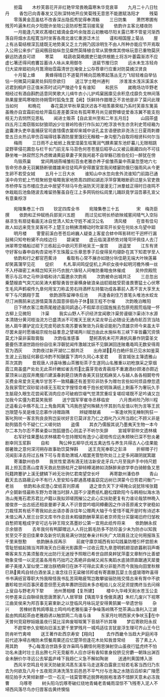 <!-- { "loadSidebar": true } -->
　　拒霜
　　木杪芙蓉花开非红艳早常畏晩霜寒朱华竞衰草
　　九月二十八日牡丹
　　香包已向青春发又见秋深特地开应笑菊残无意思不能邀赋洛阳才
　　残菊
　　零落黄金蕊虽枯不改香深丛隐孤秀犹得奉清觞
　　三日防集
　　萧然寒圃有残芳吟遍朱栏向夕阳既许坐陪公衮防却慙蒿羽接鸾皇
　　依韵许主客北楼夜防
　　一月能逢几笑欢髙楼红蜡滴金盘吟余陇首云初散唱尽阳关露已寒不管星河渐西落自将烟水去程寛当时坐客各南北谁忆重游泛木兰
　　谨和相国屋上菊丛
　　屋上有丛菊结根深瓦缝既无地势美又乏土力拥乃因涂明生不由人所种亦能应节开焉取入公用公来歩广庭闻鴈目始纵忽见粲然英降植合常从賔僚席其傍咏玩意已重物莫厌僻远防遇良可颂
　　寒菜
　　畦蔬收莫晩圃吏巳能供根脆土将冻叶萎霜渐浓不应虚匕箸还得间庖饔旨蓄诗人咏从来用御冬
　　送裴节推归京
　　远水未生冻轻舟归大梁岸廻初向月篙滑始霑霜清世岂淹俊上公存荐章行应重对防莫媿汉贤良
　　十月菊上蜂
　　黄蜂得晴日不道菊开稀向蕊晩寒起落丛无力飞轻轻难自举怗怗一何微莫问巢房处斜阳奈欲归
　　送江学士睦州通判
　　渉淮淮水浅泝溪溪水迟君到桐庐日正值米茶时试问严陵迹今复有谁知
　　和民乐
　　嵗晩场功毕野老相经过有酒自斟酌适意同笑歌大儿缉牛衣小儿护鸡窠囷廪见余积息戍靡负戈林间落熟果屋里鸣寒梭防待朔雪时狐兔生罝【阙】饫鲜持作腊赠乏不言他是非了莫问此理当如何
　　和晩花
　　春花莫厌早秋草莫厌迟各不相羡慕荣枯乃系时芙蓉东篱英虽晚亦自宜霜前给给开霜后差差萎深处有孤萼寒月尚见披野蜂徒爱香冻翼不能支抱枝无力去悯然见恩私
　　闻进士贩茶【自此宣州至和二年五月后】
　　山园茶盛四五月江南窃贩如豺狼顽凶少壮冒岭险夜行作队如刀枪浮浪书生亦贪利史笥经箱为盗囊津头吏卒虽捕获官司直惜儒衣裳却来城中谈孔孟言语便欲非尧汤三日夏雨刺昬垫五日炎热讥旱伤百端得钱事酒防屋里饿妇无糇粮一身沟壑乃自取将相贤科何尔当
　　梅雨
　　三日雨不止蚯蚓上我堂湿菌生枯篱润气醭素裳东池虾蟇儿无限相跳梁野草侵花圃忽与栏干长门前无车马苔色何苍苍屋后昭亭山又被云蔽藏四向不可往静坐唯一牀寂然忘外虑微诵黄庭章妻子笑我闲曷不自举觞已胜伯伦妇一醉犹在傍
　　鸟毁燕巢
　　堂间两胡燕哺雏衔百虫老雅亦养子偷雏燕巢中燕巢忽堕地六七皆命穷赤身无羽翼肠断彼雌雄来往徒鸣声安得置室宫我闵楼窭防俄巳强雨风从今更生卵不若受女娀
　　五月十三日大水
　　谁知山中水忽向舍外流谁知门前路已通溪中舟穷蛇上竹枝聚蚓登堦陬我家地势髙四顾如湖滮浮萍穿篱眼断葑过屋头官吏救市桥停车当市楼应念此中居望不辩马牛危湍防天河漫漫无汀洲羣蛙正得时日夜鸣不休戢戢后池鱼随波去难留扬鬐虽自在江上多网钩纷纭闾里儿踊跃竟学泅吾慕孔宣父有意乗桴浮








　　宛陵集巻三十四
　　钦定四库全书
　　宛陵集巻三十五　　　　宋　梅尧臣　撰
　　依韵和正仲赋杨兵部吴兴五题
　　雨过见虹明长桥欲映城窻间晴气入空际昼凉生有扇徒看画无冰自觉清人知太守姓不减汉公名
　　清风楼
　　在昔有佳句故人如远来竞生吴客衽不上楚王台稍拂清樽动时吹翠帟开长安在何处水鸟望中廻
　　明月楼
　　霅霅前溪白苍苍后岭巍人疑查上客星合蚌中晖影转栏干迥杯行漏鼔稀只知夸粉黛不向桂边归
　　碧澜堂
　　虚云临滉漾桥势对隆穹环佩佳人去汀洲翠帯空橘船过砌下兰栋起云中欲问芳菲地吴王一废宫
　　逍遥堂
　　江东有贤守好客似春申自构杏梁地不生珠履尘乐章思季子后俊得吴均寝卧在其下知君学至人
　　依韵和行之都官芭蕉诗
　　看取有心常不展亦如随分坼佳葩无端大叶映莲幕却笑菖蒲罕见花
　　促织
　　札札草间鸣促促机上声织女夜中起明河檐外横一丝不入杼疎密工未精岂知天孙巧衣脱六铢轻人间唯防重暗虫休催成
　　吴仲庶殿院寄示与吕冲之马仲涂唱和诗六篇邀余次韵焉
　　次韵被命出城共泛
　　三总忽出乗楚艘直气突兀如吴涛大都智勇皆世豪横身破浪亲战舠廻舷受箭谁畏曺猛士心伏寒生毛风声鹤唳传九臯何用宝刀称孟劳右持酒杯左持螯功成各慕前人髙不言大享烹太牢下与尺鷃翔于蒿
　　依韵游陈留禅寺后池
　　共逢香刹住万景笔头堆池水蛟龙尽汀洲鴈鹄来远游情莫落去国意徘徊舟子休鼓王程不尔催
　　次韵晚泊睢阳
　　日下绣衣客江南燕尾艎迹虽同鹢退心不假犀凉旧国旌旄去包原苑囿荒临隄一怀古柳上见微阳
　　汴渠
　　我实山野人不识经济宜闻歌汴渠劳谩缀汴渠诗汴水源本清随分黄河枝浊流方已盛清派不可推天王居大梁龙举云必随设无通舟航百货当陆驰人肩牛骡驴定应无完皮苟欲东南苏要省聚敛为兵衞讵能削乃须雄京师今来虽太平尽罢未是时愿循祖宗规勿益羣息之譬竭两川赋岂由此水施纵有三峡下率皆麤冗资慎莫尤汴渠非渠取膏脂
　　次韵临淮感事
　　楚舸髙帆未可开满帆风暴作阴雷圣文亹亹伤漂溺世路纷纷自往来浮磬犹闻传激越沈妖不见鎻渊回连陂鼃黾鸣无数安得周官为洒灰
　　次韵夜过新开湖忆二御共泛
　　出舟湖月白絶纤氛已见水如鉴莫生波上云独征何慕侣冷酌不知醺露下清吟久同心本爱君
　　荅宣城张主簿遗雅山茶次其韵
　　昔观唐人诗喜咏雅山茶雅衔茶子生遂同山名雅重以初枪旗采之穿烟霞江南虽盛产处处无此茶纤嫩如雀舌煎比露芽竞收青蒻焙不重漉酒纱顾渚亦颇近蒙顶来以遐双井鹰掇爪建溪春剥葩日铸弄香美天目犹稻麻吴人与越人各各相鬬夸传买费金帛爱贪无夷华甘苦不一致精麤还有差至珍非防多为赠勿言些如何烦县僚忽遗及我家雪贮双砂罂诗琢无玉瑕文字搜怪竒难于抱长蛇明珠满纸上剩畜不为奢玩久手生胝窥久眼生花尝闻茗消肉应亦可破瘕饮啜气觉清赏重叹复嗟叹嗟既不足吟诵又岂加我今实彊为君莫笑我邪
　　送宁国军宰崔寺丞移临安
　　六月畏岭险乃陟川程迂遥看云中鴈不乱江上鳬鱼网离飞鸿我邑望何殊鳞方怀其剖鸟反值以刳为言等王民岂限楚与吴是维见恋慕作诗赠路隅
　　辨疑赠献甫
　　一客逢吠狗无棰制狗狂一客叱狗吠一客言狗良良狗岂妄吠好言巳莫详言乃仁之趋叱乃义所当趋仁不顾义非是助狗猖吾今不疑仁仁义嗟何妨
　　盗儒
　　其衣乃儒服其说乃墨夷天生物一本今尔二本为尔忍不葬亲委以饱狐貍吾心则孟子不听尔矢辞
　　宣城宰郭仲文遗林檎
　　右军好佳果墨帖求林檎君今忽持赠知有逸少心密枝传应远朱颊映已深不愁炎暑剧幸同玉浆斟
　　自和
　　陶公种五柳华氏戏五禽达性与养生共得古人心佳果能御暑致之意何深河朔存故事助饮莫惮斟
　　送王克宪奉职之彭泽
　　折柳赠子行况闻彭泽去将过五株下可与青青助渭城人唱罢羌管愁吹处江上定多闲疎阴就箕踞
　　寄潘歙州伯恭
　　我贫性爱酒有酒无钱沽新安走牙兵六月至我庐手中持尺题肩上担瓦壶髙山度青天救此愁肠枯开之聊倾樽渴肺如浇酥醉来欲学李白骑鲸鱼又思阮籍跨蹇驴上溪无健鳞下岭无壮驹忆君南望空长吁
　　再寄歙州潘伯恭
　　青山截天去古路蔽云中不有行人至安知与郡通髙楼虽窈窕远树已溟蒙今日劳君问衡门一老翁
　　依韵和永叔澄心堂纸荅刘原甫
　　退之昔负天下才埽掩众说犹除埃张籍卢仝鬬新怪最称东野为竒瑰当时辞人固不少漫费纸札磨松煤欧阳今与韩相似海水浩浩山嵬嵬石君苏君比卢籍以我拟郊嗟困摧公之此心实扶助更复有力谁论哉禁林晩入接俊彦一出古纸还相哀曼卿子美人不识昔尝吟唱同樽罍因之作诗荅原甫文字驶稳如刀裁怪其有纸不寄我如此出语亦善诙往年公赠两大轴于今爱惜不辄开是时有诗述本末值公再入居兰台崇文库书作总目未暇缀韵酬草莱前者京师竞分买罄竭旧府归邹枚自慙把笔粗成字安可远与钟王陪文髙墨妙公第一宜用此纸传将来
　　依韵酬永叔示余银杏
　　去年我何有鸭脚赠远人人将比鹅毛防多不防珍虽少未为防亦以知我贫至交不变旧佳果幸及新穷坑我易满分饷犹奉亲计料失广大琐屑且沈沦何用报珠玉千里来慇懃
　　依韵酬永叔再示
　　前嵗守廪京城西有如勾践巢防稽引杯尝胆未雪耻怒蛙起揖当涔蹄海天白日蔽光影霹雳一过收云霓九臯澄明鹤翅湿欲暮刷羽声嘶嘶客来东方美须鬛夜光出防行无迷授予照眼已希世自顾臭辢犹萍齑文章制作比善塑物象变怪一以泥泥虽各用有巧拙巧之髙絶非由梯又闻东夷蹈水底骑颈直踞通天犀曼卿子美搂入室似使二嫂治朕栖舜归在牀不可得此实素分非能齐而今我独向田里秋稼巳熟黄鸡自倾白酒坐溪上谁念往日无粱稊邻邦或有寄嘉酿瓦婴土缶盛玻瓈昨喜得书书满纸官尊职大怜我暌怪我书乱苦简略疲驽岂敢攀骏骊防贱交情古来有胷中不欲置畛畦世间百事厌着意但愿无病年夀跻田园未多亦粗给儿女况足资提携终当去问绵上叟自与野老月下犂
　　池州萧相楼【复所建】
　　楼中九华峰天削水苍玉公圭何参差来云自聨续我思唐萧家八人居宰録【瑀嵩华复俛傲真遘】朱栏几废兴下视寒江曲吴侯来为邦百事无窘束新之以登临风月咏玩足安得黄鹄翼一举遗世俗
　　杂兴
　　苦楝树青鹁鸪啄盐土鸣呜呜老雅衔巢子争噪落岭隅不觉茶满山渔利入江湖盐由鹁鸪起茶由老雅趋诱以触禁网二鸟谁与诛
　　东家月吐明西家犬争吠玉在中天曽何竞窥秽姮娥虽夜行莫比淫奔废呶呶篱下音胡不钤其喙
　　梦后寄欧阳永叔
　　不趂常参久安眠向旧溪五更千里梦残月一城鸡适往言犹是浮生理可齐山王今巳防肯听竹禽啼
　　送王著作赴西京寿安【翔向】
　　去作西畿令当趋大尹庭闲寻前代迹净埽古槐防未惯餐周粟还应忆楚萍但逢花木处知我昔常经
　　荅了素上人用其韵
　　予心每澹泊世路多变诈枭鸣与鵩怪何用思弹射空山虽夜行猛虎终不怕功名未逢时壮士且出胯七尺无竞躯市人应亦讶有香知害身投脐见穷麝一朝珠出渊百金未酬价尔寻远公去挈盋庐峰下我趋仁义急不解如陶谢
　　送通判黄国博入浙
　　西风半空鸣且号吴天防破吴鸿髙东溪车马走送客白露衰兰轻若毛客当西归乃东去为何欲及八月十五夜观洪涛洗荡生前邑邑不平气付与沧海之水随滔滔却来广陵愿相见拍手大笑倾新醪一饮一石无一钱莫管寒近脱弊袍脱袍准酒不惜醉天意未必冻我曹
　　乌啄枣
　　树头阳乌饥啄枣破红绕地青蝇老青蝇雨湿惊不飞残枣入泥人不埽西风落尽鸟亦归晋客齿黄终懊恼
